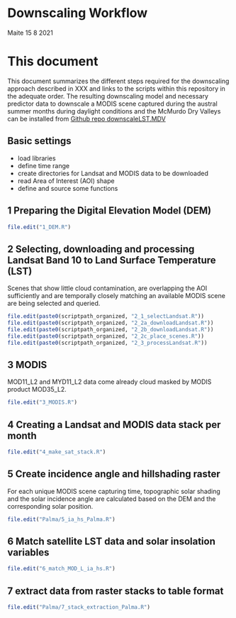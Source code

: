 Downscaling Workflow
================
Maite
15 8 2021

# This document

This document summarizes the different steps required for the
downscaling approach described in XXX and links to the scripts within
this repository in the adequate order. The resulting downscaling model
and necessary predictor data to downscale a MODIS scene captured during
the austral summer months during daylight conditions and the McMurdo Dry
Valleys can be installed from [Github repo
downscaleLST.MDV](https://github.com/MLezamaValdes/downscaleLST.MDV)

## Basic settings

-   load libraries
-   define time range
-   create directories for Landsat and MODIS data to be downloaded
-   read Area of Interest (AOI) shape
-   define and source some functions

## 1 Preparing the Digital Elevation Model (DEM)

``` r
file.edit("1_DEM.R")
```

## 2 Selecting, downloading and processing Landsat Band 10 to Land Surface Temperature (LST)

Scenes that show little cloud contamination, are overlapping the AOI
sufficiently and are temporally closely matching an available MODIS
scene are being selected and queried.

``` r
file.edit(paste0(scriptpath_organized, "2_1_selectLandsat.R"))
file.edit(paste0(scriptpath_organized, "2_2a_downloadLandsat.R"))
file.edit(paste0(scriptpath_organized, "2_2b_downloadLandsat.R"))
file.edit(paste0(scriptpath_organized, "2_2c_place_scenes.R"))
file.edit(paste0(scriptpath_organized, "2_3_processLandsat.R"))
```

## 3 MODIS

MOD11\_L2 and MYD11\_L2 data come already cloud masked by MODIS product
MOD35\_L2.

``` r
file.edit("3_MODIS.R")
```

## 4 Creating a Landsat and MODIS data stack per month

``` r
file.edit("4_make_sat_stack.R")
```

## 5 Create incidence angle and hillshading raster

For each unique MODIS scene capturing time, topographic solar shading
and the solar incidence angle are calculated based on the DEM and the
corresponding solar position.

``` r
file.edit("Palma/5_ia_hs_Palma.R")
```

## 6 Match satellite LST data and solar insolation variables

``` r
file.edit("6_match_MOD_L_ia_hs.R")
```

## 7 extract data from raster stacks to table format

``` r
file.edit("Palma/7_stack_extraction_Palma.R")
```
